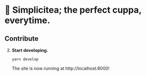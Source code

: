 # 🍵 Simplicitea; the perfect cuppa, everytime.

## Contribute

2.  **Start developing.**

    ```shell
    yarn develop
    ```

    The site is now running at http://localhost:8000!

